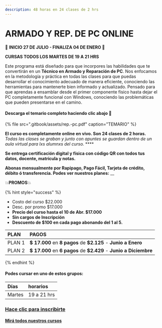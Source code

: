 ```yaml
---
description: 48 horas en 24 clases de 2 hrs
---
```


# ARMADO Y REP. DE PC ONLINE

📅 **INICIO 27 DE JULIO - FINALIZA 04 DE ENERO 📅**

**CURSAS TODOS LOS MARTES DE 19 A 21 HRS**

Este programa está diseñado para que incorpores las habilidades que te convertirán en un **Técnico en Armado y Reparación de PC**. Nos enfocamos en la metodología y práctica en todas las clases para que puedas desarrollar el conocimiento adecuado de manera eficiente, conociendo las herramientas para mantenerte bien informado y actualizado. Pensado para que aprendas a ensamblar desde el primer componente físico hasta dejar el PC completamente funcional con Windows, conociendo las problemáticas que pueden presentarse en el camino.

#### Descarga el temario completo haciendo clic abajo 🔽

{% file src=".gitbook/assets/rep.-pc.pdf" caption="TEMARIO" %}

**El curso es completamente online en vivo. Son 24 clases de 2 horas.** _Todas las clases se graban y  junto con apuntes se guardan dentro de un aula virtual para lxs alumnxs del curso._ ****

**Se entrega certificación digital y física con código QR con todos tus datos, docente, matrícula y notas.** 

**Abonas mensualmente por Rapipago, Pago Fácil, Tarjeta de crédito, débito ó transferencia. Podes ver nuestros planes:** __

💥**PROMOS**💥 

{% hint style="success" %}
* Costo del curso $22.000
* Desc. por promo $17.000
* **Precio del curso hasta el 10 de Abr. $17.000**
* **Sin cargos de Inscripción**
* **Descuento de $100 en cada pago abonando del 1 al 5.** 

| PLAN | PAGOS |
| :--- | :--- |
| PLAN 1 | **$ 17.000** en **8 pagos** de **$2.125** - **Junio a Enero** |
| PLAN 2 | **$ 17.000** en **6 pagos** de **$2.429** - **Junio a Diciembre** |
{% endhint %}

#### Podes cursar en uno de estos grupos:

| Días | horarios |
| :--- | :--- |
| Martes | 19 a 21 hrs |

### [Hace clic para inscribirte](https://wa.me/5491164622877?text=Leí%20toda%20la%20información%20enviada%20y%20quiero%20anotarme%20en%20el%20curso%20de%20Rep.%20de%20PC%20Online)

#### [Mirá todos nuestros cursos](./)

